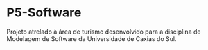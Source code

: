 # P5-Software
Projeto atrelado à área de turismo desenvolvido para a disciplina de Modelagem de Software da Universidade de Caxias do Sul.
